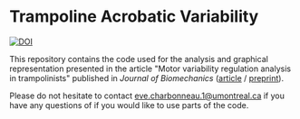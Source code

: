# Trampoline Acrobatic Variability

[![DOI](https://zenodo.org/badge/733630424.svg)](https://doi.org/10.5281/zenodo.14651665)

This repository contains the code used for the analysis and graphical representation presented in the article "Motor variability regulation analysis in trampolinists" published in _Journal of Biomechanics_ ([article](https://www.sciencedirect.com/science/article/pii/S0021929025000442) / [preprint](https://sportrxiv.org/index.php/server/preprint/view/432)).

Please do not hesitate to contact [eve.charbonneau.1@umontreal.ca](mailto:eve.charbonneau.1@umontreal.ca) if you have any questions of if you would like to use parts of the code.
